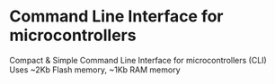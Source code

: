 # Command Line Interface for microcontrollers
Compact & Simple Command Line Interface for microcontrollers (CLI) <br>
Uses ~2Kb Flash memory, ~1Kb RAM memory
